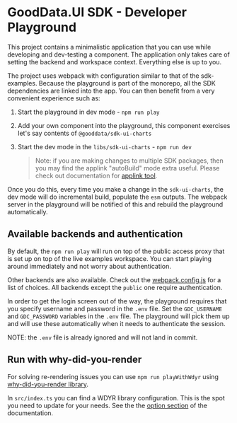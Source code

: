 # GoodData.UI SDK - Developer Playground

This project contains a minimalistic application that you can use while developing and dev-testing a component. The application
only takes care of setting the backend and workspace context. Everything else is up to you.

The project uses webpack with configuration similar to that of the sdk-examples. Because the playground is part of the
monorepo, all the SDK dependencies are linked into the app. You can then benefit from a very convenient experience such as:

1.  Start the playground in dev mode - `npm run play`
2.  Add your own component into the playground, this component exercises let's say contents of `@gooddata/sdk-ui-charts`
3.  Start the dev mode in the `libs/sdk-ui-charts` - `npm run dev`

    > Note: if you are making changes to multiple SDK packages, then you may find the applink "autoBuild" mode extra
    > useful. Please check out documentation for [applink tool](../../tools/applink).

Once you do this, every time you make a change in the `sdk-ui-charts`, the dev mode will do incremental build, populate
the `esm` outputs. The webpack server in the playground will be notified of this and rebuild the playground
automatically.

## Available backends and authentication

By default, the `npm run play` will run on top of the public access proxy that is set up on top of the live
examples workspace. You can start playing around immediately and not worry about authentication.

Other backends are also available. Check out the [webpack.config.js](webpack.config.js) for a list of choices. All
backends except the `public` one require authentication.

In order to get the login screen out of the way, the playground requires that you specify username and password in
the `.env` file. Set the `GDC_USERNAME` and `GDC_PASSWORD` variables in the `.env` file. The playground will pick them
up and will use these automatically when it needs to authenticate the session.

NOTE: the `.env` file is already ignored and will not land in commit.

## Run with why-did-you-render

For solving re-rendering issues you can use `npm run playWithWdyr` using [why-did-you-render library](https://www.npmjs.com/package/@welldone-software/why-did-you-render).

In `src/index.ts` you can find a WDYR library configuration. This is the spot you need to update for your needs. See the
the [option section]("https://www.npmjs.com/package/@welldone-software/why-did-you-render#options") of the documentation.
